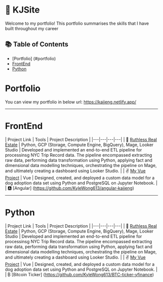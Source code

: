 # 💼 KJSite

Welcome to my portfolio! This portfolio summarises the skills that I have built throughout my career

## 📚 Table of Contents
- [Portfolio] (#portfolio)
- [FrontEnd](#frontend)
- [Python](#python)


# Portfolio

You can view my portfolio in below url:
https://kaijeng.netlify.app/

***

# FrontEnd

| Project Link | Tools | Project Description | 
|---|---|---|---|
| 🏡 [Ruthless Real Estate](https://github.com/KyleWong613/RuthlessRealEstate_PHP) | Python, GCP (Storage, Compute Engine, BigQuery), Mage, Looker Studio | Developed and implemented an end-to-end ETL pipeline for processinsg NYC Trip Record data. The pipeline encompassed extracting raw data, performing data transformation using Python, applying fact and dimensional data modelling techniques, orchestrating the pipeline on Mage, and ultimately creating a dashboard using Looker Studio. |
| ✌️ [My Vue Project](https://github.com/KyleWong613/my-vue-proj) | Vue | Designed, created, and deployed a custom data model for a dog adoption data set using Python and PostgreSQL on Jupyter Notebook. |
| 🅰️ [Angular] (https://github.com/KyleWong613/angular-kaijeng)
***

# Python

| Project Link | Tools | Project Description | 
|---|---|---|---|
| 🏡 [Ruthless Real Estate](https://github.com/KyleWong613/RuthlessRealEstate_PHP) | Python, GCP (Storage, Compute Engine, BigQuery), Mage, Looker Studio | Developed and implemented an end-to-end ETL pipeline for processinsg NYC Trip Record data. The pipeline encompassed extracting raw data, performing data transformation using Python, applying fact and dimensional data modelling techniques, orchestrating the pipeline on Mage, and ultimately creating a dashboard using Looker Studio. |
| ✌️ [My Vue Project](https://github.com/KyleWong613/my-vue-proj) | Vue | Designed, created, and deployed a custom data model for a dog adoption data set using Python and PostgreSQL on Jupyter Notebook. |
| ₿ [Bitcoin Ticker] (https://github.com/KyleWong613/BTC-ticker-yfinance)